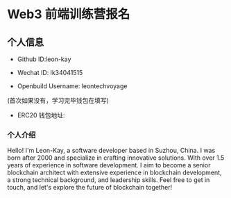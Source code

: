 # Web3 前端训练营报名

## 个人信息

- Github ID:leon-kay

- Wechat ID: lk34041515

- Openbuild Username: leontechvoyage

(首次如果没有，学习完毕钱包在填写)

- ERC20 钱包地址:

### 个人介绍

Hello! I'm Leon-Kay, a software developer based in Suzhou, China. I was born after 2000 and specialize in crafting innovative solutions. With over 1.5 years of experience in software development.
I aim to become a senior blockchain architect with extensive experience in blockchain development, a strong technical background, and leadership skills. Feel free to get in touch, and let's explore the future of blockchain together!
